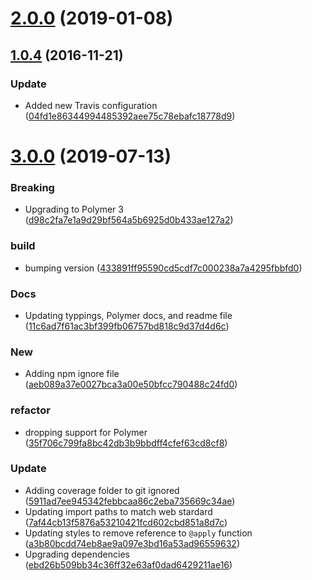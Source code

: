 <a name="2.0.0"></a>
# [2.0.0](https://github.com/advanced-rest-client/form-action-bar/compare/1.0.4...2.0.0) (2019-01-08)




<a name="1.0.4"></a>
## [1.0.4](https://github.com/advanced-rest-client/form-action-bar/compare/1.0.3...v1.0.4) (2016-11-21)


### Update

* Added new Travis configuration ([04fd1e86344994485392aee75c78ebafc18778d9](https://github.com/advanced-rest-client/form-action-bar/commit/04fd1e86344994485392aee75c78ebafc18778d9))



# [3.0.0](https://github.com/advanced-rest-client/form-action-bar/compare/1.0.4...3.0.0) (2019-07-13)


### Breaking

* Upgrading to Polymer 3 ([d98c2fa7e1a9d29bf564a5b6925d0b433ae127a2](https://github.com/advanced-rest-client/form-action-bar/commit/d98c2fa7e1a9d29bf564a5b6925d0b433ae127a2))

### build

* bumping version ([433891ff95590cd5cdf7c000238a7a4295fbbfd0](https://github.com/advanced-rest-client/form-action-bar/commit/433891ff95590cd5cdf7c000238a7a4295fbbfd0))

### Docs

* Updating typpings, Polymer docs, and readme file ([11c6ad7f61ac3bf399fb06757bd818c9d37d4d6c](https://github.com/advanced-rest-client/form-action-bar/commit/11c6ad7f61ac3bf399fb06757bd818c9d37d4d6c))

### New

* Adding npm ignore file ([aeb089a37e0027bca3a00e50bfcc790488c24fd0](https://github.com/advanced-rest-client/form-action-bar/commit/aeb089a37e0027bca3a00e50bfcc790488c24fd0))

### refactor

* dropping support for Polymer ([35f706c799fa8bc42db3b9bbdff4cfef63cd8cf8](https://github.com/advanced-rest-client/form-action-bar/commit/35f706c799fa8bc42db3b9bbdff4cfef63cd8cf8))

### Update

* Adding coverage folder to git ignored ([5911ad7ee945342febbcaa86c2eba735669c34ae](https://github.com/advanced-rest-client/form-action-bar/commit/5911ad7ee945342febbcaa86c2eba735669c34ae))
* Updating import paths to match web stardard ([7af44cb13f5876a53210421fcd602cbd851a8d7c](https://github.com/advanced-rest-client/form-action-bar/commit/7af44cb13f5876a53210421fcd602cbd851a8d7c))
* Updating styles to remove reference to `@apply` function ([a3b80bcdd74eb8ae9a097e3bd16a53ad96559632](https://github.com/advanced-rest-client/form-action-bar/commit/a3b80bcdd74eb8ae9a097e3bd16a53ad96559632))
* Upgrading dependencies ([ebd26b509bb34c36ff32e63af0dad6429211ae16](https://github.com/advanced-rest-client/form-action-bar/commit/ebd26b509bb34c36ff32e63af0dad6429211ae16))



